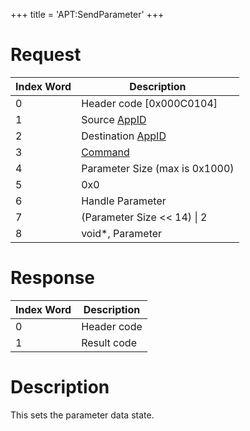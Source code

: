 +++
title = 'APT:SendParameter'
+++

# Request

| Index Word | Description                                                |
|------------|------------------------------------------------------------|
| 0          | Header code \[0x000C0104\]                                 |
| 1          | Source [AppID](NS_and_APT_Services#AppIDs "wikilink")      |
| 2          | Destination [AppID](NS_and_APT_Services#AppIDs "wikilink") |
| 3          | [Command](NS_and_APT_Services#Command "wikilink")          |
| 4          | Parameter Size (max is 0x1000)                             |
| 5          | 0x0                                                        |
| 6          | Handle Parameter                                           |
| 7          | (Parameter Size \<\< 14) \| 2                              |
| 8          | void\*, Parameter                                          |

# Response

| Index Word | Description |
|------------|-------------|
| 0          | Header code |
| 1          | Result code |

# Description

This sets the parameter data state.